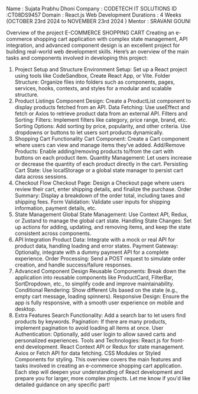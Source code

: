 Name : Sujata Prabhu Dhoni 
Company : CODETECH IT SOLUTIONS
ID :CT08DS9457
Domain : React.js Web Development
Durations : 4 Weeks (OCTOBER 23rd 2024 to NOVEMBER 23rd 2024 )
Mentor : SRAVANI GOUNI

Overview of the project
E-COMMERCE SHOPPING CART
Creating an e-commerce shopping cart application with complex state management, API integration, and advanced component design is an excellent project for building real-world web development skills. Here’s an overview of the main tasks and components involved in developing this project:

1. Project Setup and Structure
Environment Setup: Set up a React project using tools like CodeSandbox, Create React App, or Vite.
Folder Structure: Organize files into folders such as components, pages, services, hooks, contexts, and styles for a modular and scalable structure.
2. Product Listings
Component Design: Create a ProductList component to display products fetched from an API.
Data Fetching: Use useEffect and fetch or Axios to retrieve product data from an external API.
Filters and Sorting:
Filters: Implement filters like category, price range, brand, etc.
Sorting Options: Add sorting by price, popularity, and other criteria. Use dropdowns or buttons to let users sort products dynamically.
3. Shopping Cart Functionality
Cart Component: Create a Cart component where users can view and manage items they’ve added.
Add/Remove Products: Enable adding/removing products to/from the cart with buttons on each product item.
Quantity Management: Let users increase or decrease the quantity of each product directly in the cart.
Persisting Cart State: Use localStorage or a global state manager to persist cart data across sessions.
4. Checkout Flow
Checkout Page: Design a Checkout page where users review their cart, enter shipping details, and finalize the purchase.
Order Summary: Display a breakdown of the order total, including taxes and shipping fees.
Form Validation: Validate user inputs for shipping information, payment details, etc.
5. State Management
Global State Management: Use Context API, Redux, or Zustand to manage the global cart state.
Handling State Changes: Set up actions for adding, updating, and removing items, and keep the state consistent across components.
6. API Integration
Product Data: Integrate with a mock or real API for product data, handling loading and error states.
Payment Gateway: Optionally, integrate with a dummy payment API for a complete experience.
Order Processing: Send a POST request to simulate order creation, and handle success/failure responses.
7. Advanced Component Design
Reusable Components: Break down the application into reusable components like ProductCard, FilterBar, SortDropdown, etc., to simplify code and improve maintainability.
Conditional Rendering: Show different UIs based on the state (e.g., empty cart message, loading spinners).
Responsive Design: Ensure the app is fully responsive, with a smooth user experience on mobile and desktop.
8. Extra Features
Search Functionality: Add a search bar to let users find products by keywords.
Pagination: If there are many products, implement pagination to avoid loading all items at once.
User Authentication: Optionally, add user login to allow saved carts and personalized experiences.
Tools and Technologies:
React.js for front-end development.
React Context API or Redux for state management.
Axios or Fetch API for data fetching.
CSS Modules or Styled Components for styling.
This overview covers the main features and tasks involved in creating an e-commerce shopping cart application. Each step will deepen your understanding of React development and prepare you for larger, more complex projects. Let me know if you'd like detailed guidance on any specific part!
